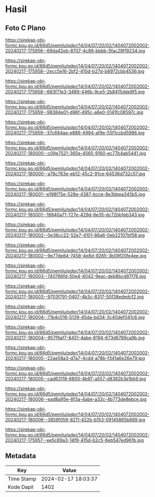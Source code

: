 # Hasil

## Foto C Plano

https://sirekap-obj-formc.kpu.go.id/66d5/pemilu/pdpr/14/04/07/20/02/1404072002002-20240217-175956--69da42eb-8707-4c89-bbbb-5fac29f19234.jpg

https://sirekap-obj-formc.kpu.go.id/66d5/pemilu/pdpr/14/04/07/20/02/1404072002002-20240217-175958--2ecc5e16-2bf2-410d-b27d-b8972cbb4536.jpg

https://sirekap-obj-formc.kpu.go.id/66d5/pemilu/pdpr/14/04/07/20/02/1404072002002-20240217-175958--663f71e3-3489-446b-9ce5-2b8415dde9f5.jpg

https://sirekap-obj-formc.kpu.go.id/66d5/pemilu/pdpr/14/04/07/20/02/1404072002002-20240217-175959--98384e01-d96f-495c-a8e0-0141fc08597c.jpg

https://sirekap-obj-formc.kpu.go.id/66d5/pemilu/pdpr/14/04/07/20/02/1404072002002-20240217-175959--37c664aa-e886-4994-af9e-55f1ccbd5986.jpg

https://sirekap-obj-formc.kpu.go.id/66d5/pemilu/pdpr/14/04/07/20/02/1404072002002-20240217-180000--c09e7521-365e-4565-9160-ec77b4ab5441.jpg

https://sirekap-obj-formc.kpu.go.id/66d5/pemilu/pdpr/14/04/07/20/02/1404072002002-20240217-180000--a78c763e-eb12-45c2-91ce-64536d732c57.jpg

https://sirekap-obj-formc.kpu.go.id/66d5/pemilu/pdpr/14/04/07/20/02/1404072002002-20240217-180001--e198f75e-528e-4387-bcce-8e3bbea345b5.jpg

https://sirekap-obj-formc.kpu.go.id/66d5/pemilu/pdpr/14/04/07/20/02/1404072002002-20240217-180001--18840a71-727e-429d-8e35-dc72bb1eb343.jpg

https://sirekap-obj-formc.kpu.go.id/66d5/pemilu/pdpr/14/04/07/20/02/1404072002002-20240217-180002--0e36cc22-52e7-4101-86a6-0eb22107bf58.jpg

https://sirekap-obj-formc.kpu.go.id/66d5/pemilu/pdpr/14/04/07/20/02/1404072002002-20240217-180002--9e77de84-7458-4e8d-9265-3b09f20fe4ee.jpg

https://sirekap-obj-formc.kpu.go.id/66d5/pemilu/pdpr/14/04/07/20/02/1404072002002-20240217-180003--740766fd-50e4-4042-9eac-deb8bcd97f76.jpg

https://sirekap-obj-formc.kpu.go.id/66d5/pemilu/pdpr/14/04/07/20/02/1404072002002-20240217-180003--9703f791-0407-4b3c-8317-50f38ededcf2.jpg

https://sirekap-obj-formc.kpu.go.id/66d5/pemilu/pdpr/14/04/07/20/02/1404072002002-20240217-180004--71b4c016-5139-45da-bd34-3c40def041c6.jpg

https://sirekap-obj-formc.kpu.go.id/66d5/pemilu/pdpr/14/04/07/20/02/1404072002002-20240217-180004--957f9af7-8451-4abe-8194-673d6789ca9b.jpg

https://sirekap-obj-formc.kpu.go.id/66d5/pemilu/pdpr/14/04/07/20/02/1404072002002-20240217-180005--22ae58a3-d7a7-4cdd-a78b-f341a6e26e79.jpg

https://sirekap-obj-formc.kpu.go.id/66d5/pemilu/pdpr/14/04/07/20/02/1404072002002-20240217-180005--cad63118-6800-4b97-a557-d8362b3e1bb9.jpg

https://sirekap-obj-formc.kpu.go.id/66d5/pemilu/pdpr/14/04/07/20/02/1404072002002-20240217-180006--ead8a95e-6f3a-4abe-a32c-4b773de8ebce.jpg

https://sirekap-obj-formc.kpu.go.id/66d5/pemilu/pdpr/14/04/07/20/02/1404072002002-20240217-180006--3859f059-8211-422b-b153-09145865b889.jpg

https://sirekap-obj-formc.kpu.go.id/66d5/pemilu/pdpr/14/04/07/20/02/1404072002002-20240217-175957--ee5c89a3-14f9-415d-b2c5-6eb547ed961b.jpg


## Metadata

| Key        | Value               |
| ---------- | ------------------- |
| Time Stamp | 2024-02-17 18:03:37 |
| Kode Dapil | 1402                |



